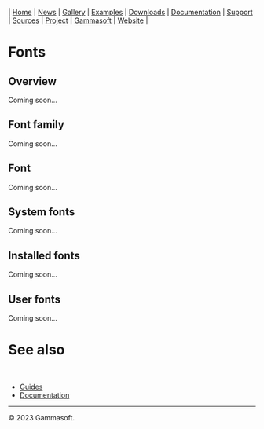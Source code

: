 | [Home](home.md) | [News](news.md) | [Gallery](gallery.md) | [Examples](examples.md) | [Downloads](downloads.md) | [Documentation](documentation.md) | [Support](support.md) | [Sources](https://github.com/gammasoft71/xtd) | [Project](https://sourceforge.net/projects/xtdpro/) | [Gammasoft](gammasoft.md) | [Website](https://gammasoft71.wixsite.com/xtdpro) |

# Fonts

## Overview

Coming soon...

## Font family

Coming soon...

## Font

Coming soon...

## System fonts

Coming soon...

## Installed fonts

Coming soon...

## User fonts

Coming soon...

# See also
​
* [Guides](guides.md)
* [Documentation](documentation.md)

______________________________________________________________________________________________

© 2023 Gammasoft.
